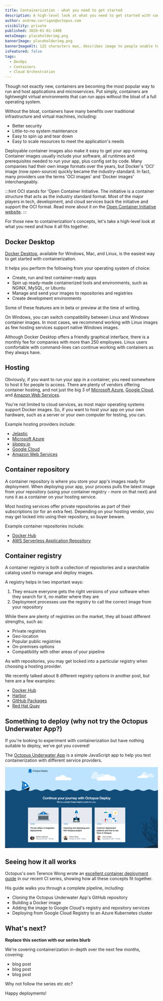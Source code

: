 ```yaml
---
title: Containerization - what you need to get started
description: A high-level look at what you need to get started with containerization
author: andrew.corrigan@octopus.com
visibility: private
published: 3020-01-01-1400
metaImage: placeholderimg.png
bannerImage: placeholderimg.png
bannerImageAlt: 125 characters max, describes image to people unable to see it.
isFeatured: false
tags: 
  - DevOps
  - Containers
  - Cloud Orchestration
---
```


Though not exactly new, containers are becoming the most popular way to run and host applications and microservices. Put simply, containers are lightweight virtual environments that can run apps without the bloat of a full operating system.

Without the bloat, containers have many benefits over traditional infrastructure and virtual machines, including:

- Better security
- Little-to-no system maintenance
- Easy to spin up and tear down
- Easy to scale resources to meet the application's needs

Deployable container images also make it easy to get your app running. Container images usually include your software, all runtimes and prerequisites needed to run your app, plus config set by code. Many companies had their own image formats over the years, but Docker's 'OCI' image (now open-source) quickly became the industry-standard. In fact, many providers use the terms 'OCI images' and 'Docker images' interchangeably.

:::hint
OCI stands for 'Open Container Initiative. The initiative is a container structure that acts as the industry standard format. Most of the major players in tech, development, and cloud services back the initiative and support the OCI format. Read more about it on the [Open Container Initiative website](https://opencontainers.org/).
:::

For those new to containerization's concepts, let's take a high-level look at what you need and how it all fits together.

## Docker Desktop

[Docker Desktop](https://www.docker.com/products/docker-desktop/), available for Windows, Mac, and Linux, is the easiest way to get started with containerization.

It helps you perform the following from your operating system of choice:

- Create, run and test container-ready apps
- Spin up ready-made containerized tools and environments, such as NGINX, MySQL, or Ubuntu
- Manage and send your images to repositories and registries
- Create development environments

Some of these features are in beta or preview at the time of writing.

On Windows, you can switch compatibility between Linux and Windows container images. In most cases, we recommend working with Linux images as few hosting services support native Windows images.

Although Docker Desktop offers a friendly graphical interface, there is a monthly fee for companies with more than 250 employees. Linux users comfortable with command-lines can continue working with containers as they always have.

## Hosting

Obviously, if you want to run your app in a container, you need somewhere to host it for people to access. There are plenty of vendors offering container hosting, and not just the big 3 of [Microsoft Azure](https://azure.microsoft.com/), [Google Cloud](https://cloud.google.com/), and [Amazon Web Services](https://aws.amazon.com/).

You're not limited to cloud services, as most major operating systems support Docker images. So, if you want to host your app on your own hardware, such as a server or your own computer for testing, you can.

Example hosting providers include:

- [Jelastic](https://jelastic.com/docker/)
- [Microsoft Azure](https://azure.microsoft.com/)
- [sloppy.io](https://sloppy.io/en/)
- [Google Cloud](https://cloud.google.com/)
- [Amazon Web Services](https://aws.amazon.com/)

## Container repository

A container repository is where you store your app's images ready for deployment. When deploying your app, your process pulls the latest image from your repository (using your container registry - more on that next) and runs it as a container on your hosting service.

Most hosting services offer private repositories as part of their subscriptions (or for an extra fee). Depending on your hosting vendor, you may get locked into using their repository, so buyer beware.

Example container repositories include:

- [Docker Hub](https://www.docker.com/products/docker-hub/)
- [AWS Serverless Application Repository](https://aws.amazon.com/serverless/serverlessrepo/?nc2=type_a)

## Container registry

A container registry is both a collection of repositories and a searchable catalog used to manage and deploy images.

A registry helps in two important ways:

1. They ensure everyone gets the right versions of your software when they search for it, no matter where they are
2. Deployment processes use the registry to call the correct image from your repository

While there are plenty of registries on the market, they all boast different strengths, such as:  

- Private registries
- Geo-location
- Popular public registries
- On-premises options
- Compatibility with other areas of your pipeline

As with repositories, you may get locked into a particular registry when choosing a hosting provider.

We recently talked about 8 different registry options in another post, but here are a few examples:

- [Docker Hub](https://hub.docker.com/)
- [Harbor](https://goharbor.io/)
- [GitHub Packages](https://docs.github.com/en/packages/working-with-a-github-packages-registry/working-with-the-container-registry)
- [Red Hat Quay](https://www.redhat.com/en/technologies/cloud-computing/quay)

## Something to deploy (why not try the Octopus Underwater App?)

If you're looking to experiment with containerization but have nothing suitable to deploy, we've got you covered!

The [Octopus Underwater App](https://github.com/OctopusSamples/octopus-underwater-app) is a simple JavaScript app to help you test containerization with different service providers.

![The Octopus Underwater App](octopus-underwater-app.png)

## Seeing how it all works

Octopus's own Terence Wong wrote an [excellent container deployment guide](https://octopus.com/blog/deploying-java-app-docker-google-azure) in our recent CI series, showing how all these concepts fit together.

His guide walks you through a complete pipeline, including:

- Cloning the Octopus Underwater App's GitHub repository
- Building a Docker image
- Adding the image to Google Cloud's registry and repository services
- Deploying from Google Cloud Registry to an Azure Kubernetes cluster

## What's next?

**Replace this section with our series blurb**

We're covering containerization in-depth over the next few months, covering:  

- blog post
- blog post
- blog post
  
Why not follow the series etc etc?

Happy deployments!